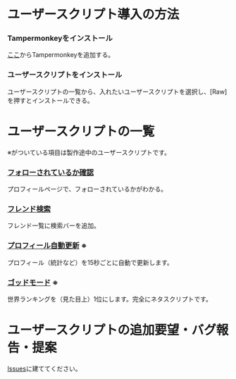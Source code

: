 # ユーザースクリプト導入の方法

### Tampermonkeyをインストール

[ここ](https://chrome.google.com/webstore/detail/tampermonkey/dhdgffkkebhmkfjojejmpbldmpobfkfo?hl=ja)からTampermonkeyを追加する。

### ユーザースクリプトをインストール

ユーザースクリプトの一覧から、入れたいユーザースクリプトを選択し、\[Raw\]を押すとインストールできる。

# ユーザースクリプトの一覧

※がついている項目は製作途中のユーザースクリプトです。

### [フォローされているか確認](https://github.com/yuzupon1133/osu-tools/blob/main/src/osu_check_follow.user.js)

プロフィールページで、フォローされているかがわかる。

### [フレンド検索](https://github.com/yuzupon1133/osu-tools/blob/main/src/osu_user_search.user.js)

フレンド一覧に検索バーを追加。

### [プロフィール自動更新](https://github.com/yuzupon1133/osu-tools/blob/main/src/osu_auto_update_status.user.js) ※

プロフィール（統計など）を15秒ごとに自動で更新します。

### [ゴッドモード](https://github.com/yuzupon1133/osu-tools/blob/main/src/osu_god_mode.user.js) ※

世界ランキングを（見た目上）1位にします。完全にネタスクリプトです。

# ユーザースクリプトの追加要望・バグ報告・提案

[Issues](https://github.com/yuzupon1133/osu-tools/issues)に建ててください。
